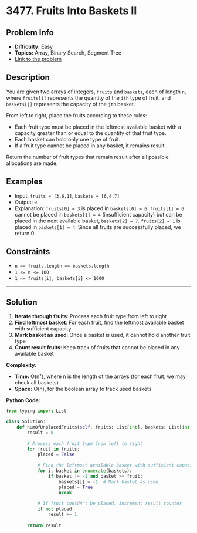 # 3477. Fruits Into Baskets II

## Problem Info

- **Difficulty:** Easy
- **Topics:** Array, Binary Search, Segment Tree
- [Link to the problem](https://leetcode.com/problems/fruits-into-baskets-ii/)

## Description

You are given two arrays of integers, `fruits` and `baskets`, each of length `n`, where `fruits[i]` represents the quantity of the `ith` type of fruit, and `baskets[j]` represents the capacity of the `jth` basket.

From left to right, place the fruits according to these rules:

- Each fruit type must be placed in the leftmost available basket with a capacity greater than or equal to the quantity of that fruit type.
- Each basket can hold only one type of fruit.
- If a fruit type cannot be placed in any basket, it remains result.

Return the number of fruit types that remain result after all possible allocations are made.

## Examples

- Input: `fruits = [3,6,1]`, `baskets = [6,4,7]`
- Output: `0`
- Explanation: `fruits[0] = 3` is placed in `baskets[0] = 6`. `fruits[1] = 6` cannot be placed in `baskets[1] = 4` (insufficient capacity) but can be placed in the next available basket, `baskets[2] = 7`. `fruits[2] = 1` is placed in `baskets[1] = 4`. Since all fruits are successfully placed, we return 0.

## Constraints

- `n == fruits.length == baskets.length`
- `1 <= n <= 100`
- `1 <= fruits[i], baskets[i] <= 1000`

---

## Solution

1. **Iterate through fruits**: Process each fruit type from left to right
2. **Find leftmost basket**: For each fruit, find the leftmost available basket with sufficient capacity
3. **Mark basket as used**: Once a basket is used, it cannot hold another fruit type
4. **Count result fruits**: Keep track of fruits that cannot be placed in any available basket

**Complexity:**

- **Time:** O(n²), where n is the length of the arrays (for each fruit, we may check all baskets)
- **Space:** O(n), for the boolean array to track used baskets

**Python Code:**

```python
from typing import List

class Solution:
    def numOfUnplacedFruits(self, fruits: List[int], baskets: List[int]) -> int:
        result = 0
        
        # Process each fruit type from left to right
        for fruit in fruits:
            placed = False
            
            # Find the leftmost available basket with sufficient capacity
            for i, basket in enumerate(baskets):
                if basket != -1 and basket >= fruit:
                    baskets[i] = -1  # Mark basket as used
                    placed = True
                    break
            
            # If fruit couldn't be placed, increment result counter
            if not placed:
                result += 1
        
        return result
```